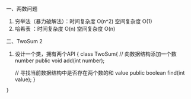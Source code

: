 一、两数问题
  1. 穷举法（暴力破解法）：时间复杂度 O(n^2) 空间复杂度 O(1)
  2. 哈希表 ：时间复杂度 O(n) 空间复杂度 O(n)

二、TwoSum 2
  1. 设计一个类，拥有两个API
    {
      class TwoSum{
        // 向数据结构添加一个数 number
        public void add(int number);

        // 寻找当前数据结构中是否存在两个数的和 value
        public boolean find(int value);
      }

    }